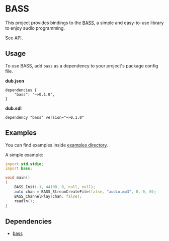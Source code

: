 # BASS
This project provides bindings to the [BASS](https://www.un4seen.com/bass.html), a simple and easy-to-use library to enjoy audio programming.

See [API](https://www.un4seen.com/doc/).

## Usage
To use BASS, add `bass` as a dependency to your project's package config file.

__dub.json__
```
dependencies {
    "bass": "~>0.1.0",
}
```

__dub.sdl__
```
dependency "bass" version="~>0.1.0"
```

## Examples

You can find examples inside [examples directory](https://github.com/elvodqa/bass/tree/master/examples).

A simple example:

```d
import std.stdio;
import bass;

void main()
{
    BASS_Init(-1, 44100, 0, null, null);
    auto chan = BASS_StreamCreateFile(false, "audio.mp3", 0, 0, 0);
    BASS_ChannelPlay(chan, false);
    readln();
}

```

## Dependencies
- [bass](https://www.un4seen.com/bass.html)
